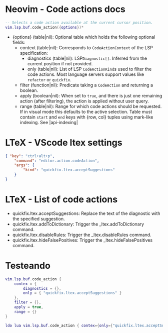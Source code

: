 # Neovim - Code actions docs

```lua
-- Selects a code action available at the current cursor position.
vim.lsp.buf.code_action({options})*
```

- {options} (table|nil):           Optional table which holds the following optional fields:
    - context (table|nil):         Corresponds to `CodeActionContext` of the LSP specification:
        - diagnostics (table|nil): LSP`Diagnostic[]`. Inferred from the current position if not provided.
        - only (table|nil):        List of LSP `CodeActionKind`s used to filter the code actions. Most language servers support values like `refactor` or `quickfix`.
    - filter (function|nil):       Predicate taking a `CodeAction` and returning a boolean.
    - apply (boolean|nil):         When set to `true`, and there is just one remaining action (after filtering), the action is applied without user query.
    - range (table|nil):           Range for which code actions should be requested. If in visual mode this defaults to the active selection. Table must contain `start` and `end` keys with {row, col} tuples using mark-like indexing. See |api-indexing|

# LTeX - VScode ltex settings

```json
{ "key": "ctrl+alt+p",
    "command": "editor.action.codeAction",
    "args": {
        "kind": "quickfix.ltex.acceptSuggestions"
    }
}
```

# LTeX - List of code actions
- quickfix.ltex.acceptSuggestions:  Replace the text of the diagnostic with the specified suggestion.
- quickfix.ltex.addToDictionary:    Trigger the _ltex.addToDictionary command.
- quickfix.ltex.disableRules:       Trigger the _ltex.disableRules command.
- quickfix.ltex.hideFalsePositives: Trigger the _ltex.hideFalsePositives command.


# Testeando

```lua
vim.lsp.buf.code_action {
    contex = {
        diagnostics = {},
        only = { "quickfix.ltex.acceptSuggestions" }
    },
    filter = {},
    apply = true,
    range = {}
}

ldo lua vim.lsp.buf.code_action { contex={only={"quickfix.ltex.acceptSuggestions"}}, apply= true }
```
